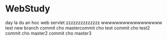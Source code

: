 # WebStudy
day la du an hoc web servlet
zzzzzzzzzzzzzz
wwwwwwwwwwwwwwwww
test new branch
commit cho mastercommit cho test
commit cho test2
commit cho master2
commit cho master3
